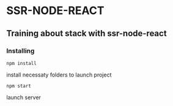 # SSR-NODE-REACT

## Training about stack with ssr-node-react

### Installing

```npm install ``` 

install necessaty folders to launch project

```npm start```

launch server 
